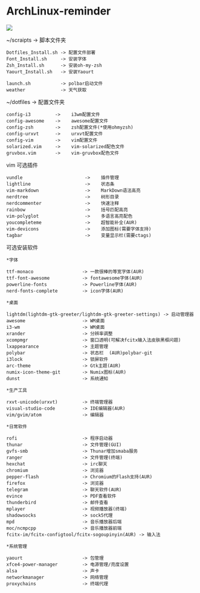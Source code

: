 # ArchLinux-reminder

![](https://github.com/Pipapa/ArchLinux-Dotfiles/blob/master/screen.png)

 ~/scraipts -> 脚本文件夹 

    Dotfiles_Install.sh -> 配置文件部署
	Font_Install.sh     -> 安装字体
	Zsh_Install.sh      -> 安装oh-my-zsh
	Yaourt_Install.sh   -> 安装Yaourt

    launch.sh           -> polbar启动文件
    weather             -> 天气获取
	
 ~/dotfiles -> 配置文件夹 

   	config-i3         ->    i3wm配置文件  
	config-awesome    ->    awesome配置文件
	config-zsh        ->    zsh配置文件(*使用ohmyzsh)
	config-urxvt      ->    urxvt配置文件
	config-vim        ->    vim配置文件  
	solarized.vim     ->    vim-solarized配色文件  
    gruvbox.vim       ->    vim-gruvbox配色文件

 	
vim 可选插件 

	vundle                       ->    插件管理
    lightline                    ->    状态条  
    vim-markdown                 ->    MarkDown语法高亮  
	nerdtree                     ->    树形目录
	nerdcommenter                ->    快速注释
	rainbow                      ->    括号匹配高亮
	vim-polyglot                 ->    多语言高亮配色
	youcompleteme                ->    超智能补全(AUR)
	vim-devicons                 ->    添加图标(需要字体支持)
	tagbar                       ->    变量显示栏(需要ctags)

可选安装软件 

	*字体
	
	ttf-monaco                  -> 一款很棒的等宽字体(AUR)
	ttf-font-awesome            -> fontawesome字体(AUR)
	powerline-fonts             -> Powerline字体(AUR)
	nerd-fonts-complete         -> icon字体(AUR)
	
	*桌面
	
	lightdm(lightdm-gtk-greeter/lightdm-gtk-greeter-settings) -> 启动管理器
	awesome                     -> WM桌面
	i3-wm                       -> WM桌面
	xrander                     -> 分辨率调整
	xcompmgr                    -> 窗口透明(可解决fcitx输入法皮肤黑框问题)
    lxappearance                -> 主题管理
	polybar                     -> 状态栏	(AUR)polybar-git    
	i3lock                      -> 锁屏软件
	arc-theme                   -> Gtk主题(AUR)
    numix-icon-theme-git        -> Numix图标(AUR)
    dunst                       -> 系统通知
	
	*生产工具
	
	rxvt-unicode(urxvt)         -> 终端管理器
	visual-studio-code          -> IDE编辑器(AUR)
	vim/gvim/atom               -> 编辑器
	
	*日常软件
	
	rofi                        -> 程序启动器  
	thunar                      -> 文件管理(GUI)
    gvfs-smb                    -> Thunar增加smaba服务
	ranger                      -> 文件管理(终端)
	hexchat                     -> irc聊天
    chromium                    -> 浏览器
    pepper-flash                -> Chromium的Flash支持(AUR)
	firefox                     -> 浏览器
	telegram                    -> 聊天软件(AUR)
	evince                      -> PDF查看软件
	thunderbird                 -> 邮件查看
	mplayer                     -> 视频播放器(终端)
	shadowsocks                 -> sock5代理
    mpd                         -> 音乐播放器后端
	moc/ncmpcpp                 -> 音乐播放器前端
	fcitx-im/fcitx-configtool/fcitx-sogoupinyin(AUR) -> 输入法

	*系统管理

	yaourt                      -> 包管理
    xfce4-power-manager         -> 电源管理/亮度设置
	alsa                        -> 声卡
	networkmanager              -> 网络管理
	proxychains                 -> 终端代理
